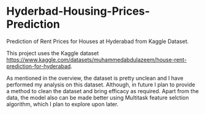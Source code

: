 # Hyderbad-Housing-Prices-Prediction
Prediction of Rent Prices for Houses at Hyderabad from Kaggle Dataset.

This project uses the Kaggle dataset https://www.kaggle.com/datasets/muhammedabdulazeem/house-rent-prediction-for-hyderabad. 

As mentioned in the overview, the dataset is pretty unclean and I have performed my analysis on this dataset. Although, in future I plan to provide a method to clean the dataset and bring efficacy as required. Apart from the data, the model also can be made better using Multitask feature selction algorithm, which I plan to explore upon later.

